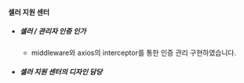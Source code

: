 #### 셀러 지원 센터 
  - ##### 셀러 / 관리자 인증 인가 
    - middleware와 axios의 interceptor를 통한 인증 관리 구현하였습니다.
  - ##### 셀러 지원 센터의 디자인 담당
